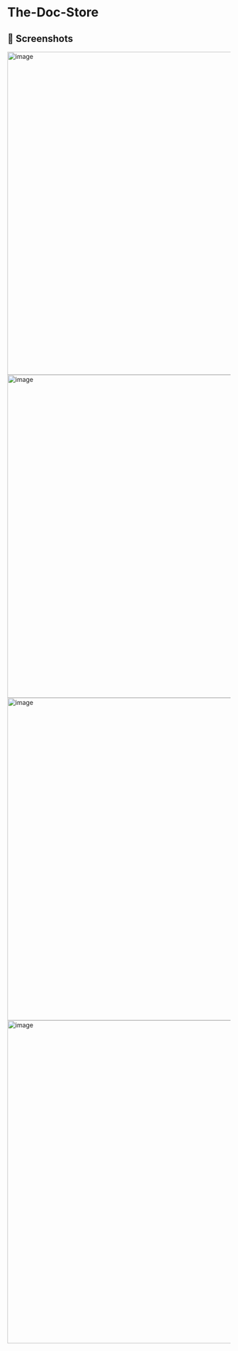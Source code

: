 # The-Doc-Store

## 📸 Screenshots

<img width="1199" height="728" alt="image" src="https://github.com/user-attachments/assets/d76f6f27-d803-4873-bb59-a6bea13b39f7" />
<img width="1199" height="728" alt="image" src="https://github.com/user-attachments/assets/b5395c60-ec7e-42c0-8637-5084f4a1ebd9" />
<img width="1158" height="727" alt="image" src="https://github.com/user-attachments/assets/762f562f-a528-4658-a8f8-956739fa6fe5" />
<img width="1157" height="728" alt="image" src="https://github.com/user-attachments/assets/448e5fe9-f7fe-4286-ab69-1c9fea84fd6e" />
